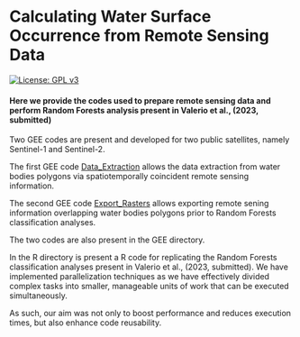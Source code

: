 # Calculating Water Surface Occurrence from Remote Sensing Data

[![License: GPL v3](https://img.shields.io/badge/License-GPLv3-blue.svg)](https://www.gnu.org/licenses/gpl-3.0)

#### Here we provide the codes used to prepare remote sensing data and perform Random Forests analysis present in Valerio et al., (2023, submitted)

Two GEE codes are present and developed for two public satellites, namely Sentinel-1 and Sentinel-2.

The first GEE code [Data_Extraction](https://code.earthengine.google.com/e0033f21447392da736fba2ee19ac42a) allows the data extraction from water bodies polygons via spatiotemporally coincident remote sensing information.

The second GEE code [Export_Rasters](https://code.earthengine.google.com/e0033f21447392da736fba2ee19ac42a) allows exporting remote sening information overlapping water bodies polygons prior to Random Forests classification analyses.

The two codes are also present in the GEE directory.

In the R directory is present a R code for replicating the Random Forests classification analyses present in Valerio et al., (2023, submitted). 
We have implemented parallelization techniques as we have effectively divided complex tasks into smaller, manageable units of work that can be executed simultaneously. 

As such, our aim was not only to boost performance and reduces execution times, but also enhance code reusability.
